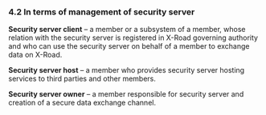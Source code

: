 ### 4.2 In terms of management of security server

**Security server client** – a member or a subsystem of a member, whose relation with the security server is registered in X-Road governing authority and who can use the security server on behalf of a member to exchange data on X-Road.

**Security server host** – a member who provides security server hosting services to third parties and other members.

**Security server owner** – a member responsible for security server and creation of a secure data exchange channel.